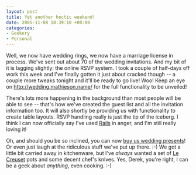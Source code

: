 ```yaml
---
layout: post
title: Yet another hectic weekend!
date: 2005-11-08 18:39:18 +00:00
categories:
- Geekery
- Personal
---
```

Well, we now have wedding rings, we now have a marriage license in process.  We've sent out about 70 of the wedding invitations.  And my bit of it is lagging slightly: the online RSVP system.  I took a couple of half-days off work this week and I've finally gotten it just about cracked though -- a couple more tweaks tonight and it'll be ready to go live!  Woo!  Keep an eye on <a href="http://wedding.mathieson.name/">http://wedding.mathieson.name/</a> for the full functionality to be unveiled!

There's lots more happening in the background than most people will be able to see -- that's how we've created the guest list and all the invitation information too.  It will also shortly be providing us with functionality to create table layouts.  RSVP handling really is just the tip of the iceberg.  I think I can now officially say I've used <a href="http://rubyonrails.com/">Rails</a> in anger, and I'm still really loving it!

Oh, and should you be so inclined, you can now <a href="https://www.johnlewisgiftlist.com/giftint/guestpassword?giftlistnum=155724">buy us wedding presents</a>!  Or even just laugh at the ridiculous stuff we've put up there. :-)  We got a little bit carried away in kitchenware, but I've <em>always</em> wanted a set of <a href="http://www.lecreuset.co.uk/">Le Creuset</a> pots and some decent chef's knives.  Yes, Derek, you're right, I can be a geek about <em>anything</em>, even cooking. :-)
